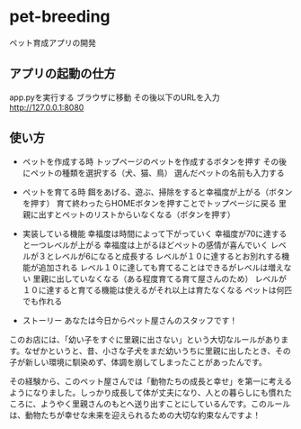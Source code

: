 # pet-breeding
ペット育成アプリの開発

## アプリの起動の仕方
app.pyを実行する
ブラウザに移動
その後以下のURLを入力
http://127.0.0.1:8080

## 使い方
- ペットを作成する時
トップページのペットを作成するボタンを押す
その後にペットの種類を選択する（犬、猫、鳥）
選んだペットの名前も入力する

- ペットを育てる時
餌をあげる、遊ぶ、掃除をすると幸福度が上がる（ボタンを押す）
育て終わったらHOMEボタンを押すことでトップページに戻る
里親に出すとペットのリストからいなくなる（ボタンを押す）

- 実装している機能
幸福度は時間によって下がっていく
幸福度が70に達すると一つレベルが上がる
幸福度は上がるほどペットの感情が喜んでいく
レベルが３とレベルが6になると成長する
レベルが１０に達するとお別れする機能が追加される
レベル１０に達しても育てることはできるがレベルは増えない
里親に出していなくなる（ある程度育てる育て屋さんのため）
レベルが１０に達すると育てる機能は使えるがそれ以上は育たなくなる
ペットは何匹でも作れる

- ストーリー
あなたは今日からペット屋さんのスタッフです！  

このお店には、「幼い子をすぐに里親に出さない」という大切なルールがあります。なぜかというと、昔、小さな子犬をまだ幼いうちに里親に出したとき、その子が新しい環境に馴染めず、体調を崩してしまったことがあったんです。  

その経験から、このペット屋さんでは「動物たちの成長と幸せ」を第一に考えるようになりました。しっかり成長して体が丈夫になり、人との暮らしにも慣れたころに、ようやく里親さんのもとへ送り出すことにしているんです。このルールは、動物たちが幸せな未来を迎えられるための大切な約束なんですよ！